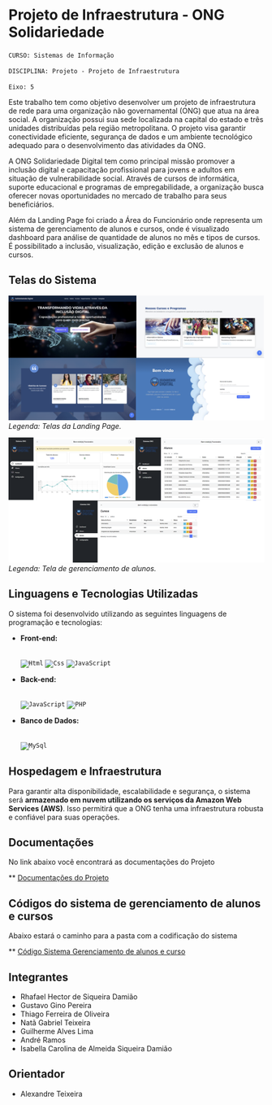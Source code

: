 # Projeto de Infraestrutura - ONG Solidariedade

`CURSO: Sistemas de Informação`

`DISCIPLINA: Projeto - Projeto de Infraestrutura`

`Eixo: 5`

Este trabalho tem como objetivo desenvolver um projeto de infraestrutura de rede para uma organização não governamental (ONG) que atua na área social. A organização possui sua sede localizada na capital do estado e três unidades distribuídas pela região metropolitana. O projeto visa garantir conectividade eficiente, segurança de dados e um ambiente tecnológico adequado para o desenvolvimento das atividades da ONG.

A ONG Solidariedade Digital tem como principal missão promover a inclusão digital e capacitação profissional para jovens e adultos em situação de vulnerabilidade social. Através de cursos de informática, suporte educacional e programas de empregabilidade, a organização busca oferecer novas oportunidades no mercado de trabalho para seus beneficiários.

Além da Landing Page foi criado a Área do Funcionário onde representa um sistema de gerenciamento de alunos e cursos, onde é visualizado dashboard para análise de quantidade de alunos no mês e tipos de cursos. É possibilitado a inclusão, visualização, edição e exclusão de alunos e cursos.


## Telas do Sistema
![Landing Page](/prints_screen/Wireframe%20-%201.png)
*Legenda: Telas da Landing Page.*

![Tela Area Funcionário](/prints_screen/Wireframe%20-%202.png)
*Legenda: Tela de gerenciamento de alunos.*

## Linguagens e Tecnologias Utilizadas

O sistema foi desenvolvido utilizando as seguintes linguagens de programação e tecnologias:

* **Front-end:**
    <div style="display: inline_block"><br/>
        <code><img width="40px"  alig="center" alt="Html" src="https://cdn.jsdelivr.net/gh/devicons/devicon@latest/icons/bootstrap/bootstrap-original.svg"></code>
        <code><img width="40px" alig="center" alt="Css" src="https://cdn.jsdelivr.net/gh/devicons/devicon@latest/icons/css3/css3-plain-wordmark.svg"></code>
        <code><img width="40px" alig="center" alt="JavaScript" src="https://cdn.jsdelivr.net/gh/devicons/devicon@latest/icons/javascript/javascript-original.svg"></code>
    </div>

* **Back-end:**
    <div style="display: inline_block"><br/>
        <code><img width="40px"  alig="center" alt="JavaScript" src="https://cdn.jsdelivr.net/gh/devicons/devicon@latest/icons/javascript/javascript-plain.svg"></code>
        <code><img width="40px" alig="center" alt="PHP" src="https://cdn.jsdelivr.net/gh/devicons/devicon@latest/icons/php/php-original.svg"></code>
    </div>
* **Banco de Dados:**
    <div style="display: inline_block"><br/>
        <code><img width="40px"  alig="center" alt="MySql" src="https://cdn.jsdelivr.net/gh/devicons/devicon@latest/icons/mysql/mysql-original-wordmark.svg"></code>
    </div>

## Hospedagem e Infraestrutura

Para garantir alta disponibilidade, escalabilidade e segurança, o sistema será **armazenado em nuvem utilizando os serviços da Amazon Web Services (AWS)**. Isso permitirá que a ONG tenha uma infraestrutura robusta e confiável para suas operações.

## Documentações

No link abaixo você encontrará as documentações do Projeto

** [Documentações do Projeto](/docs/README.md)


## Códigos do sistema de gerenciamento de alunos e cursos

Abaixo estará o caminho para a pasta com a codificação do sistema

** [Código Sistema Gerenciamento de alunos e curso](/system_code)

## Integrantes

* Rhafael Hector de Siqueira Damião
* Gustavo Gino Pereira
* Thiago Ferreira de Oliveira
* Natã Gabriel Teixeira
* Guilherme Alves Lima
* André Ramos
* Isabella Carolina de Almeida Siqueira Damião

## Orientador

* Alexandre Teixeira



